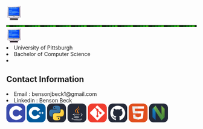 
<div>
  <img width="40" src="https://github.com/BensonJBeck/BensonJBeck/blob/main/images/computer.gif">
  <img width="650" height="5"src="https://github.com/BensonJBeck/BensonJBeck/blob/main/images/loading.gif">
  <img width="40"src="https://github.com/BensonJBeck/BensonJBeck/blob/main/images/computer.gif">
</div>

<div>
  <li>University of Pittsburgh</li>
  <li>Bachelor of Computer Science</li>
  <li></li>
</div>

<div>
  <h2>Contact Information</h2>
  <li>Email : bensonjbeck1@gmail.com</li>
  <li>Linkedin : Benson Beck</li>
</div>

<div>
  <img width="50" src="https://github.com/BensonJBeck/BensonJBeck/blob/main/images/C.svg">
  <img width="50" src="https://github.com/BensonJBeck/BensonJBeck/blob/main/images/CPP.svg">
  <img width="50" src="https://github.com/BensonJBeck/BensonJBeck/blob/main/images/Python-Dark.svg">
  <img width="50" src="https://github.com/BensonJBeck/BensonJBeck/blob/main/images/Java-Dark.svg">
  <img width="50" src="https://github.com/BensonJBeck/BensonJBeck/blob/main/images/Git.svg">
  <img width="50" src="https://github.com/BensonJBeck/BensonJBeck/blob/main/images/Github-Dark.svg">
  <img width="50" src="https://github.com/BensonJBeck/BensonJBeck/blob/main/images/HTML.svg">
  <img width="50" src="https://github.com/BensonJBeck/BensonJBeck/blob/main/images/NeoVim-Dark.svg">
</div>
